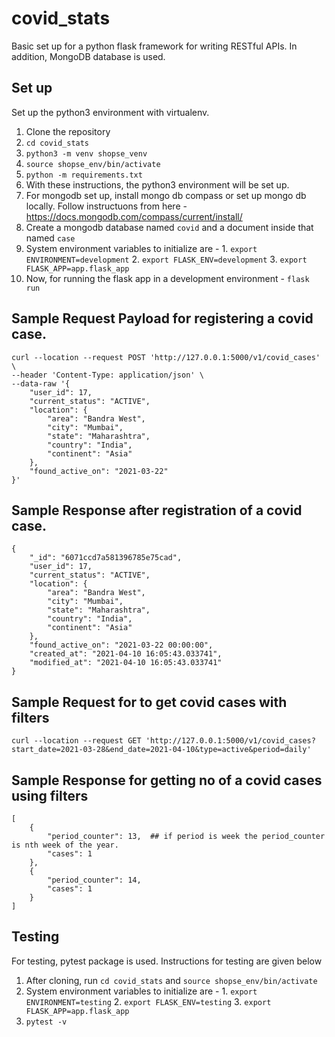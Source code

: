 # covid_stats

Basic set up for a python flask framework for writing RESTful APIs. In addition, MongoDB database is used.


## Set up

Set up the python3 environment with virtualenv.
1. Clone the repository
2. `cd covid_stats`
3. `python3 -m venv shopse_venv`
4. `source shopse_env/bin/activate`
5. `python -m requirements.txt`
6. With these instructions, the python3 environment will be set up.
7. For mongodb set up, install mongo db compass or set up mongo db locally. Follow instructuons from here - https://docs.mongodb.com/compass/current/install/
8. Create a mongodb database named `covid` and a document inside that named `case`
9. System environment variables to initialize are - 1. `export ENVIRONMENT=development` 2. `export FLASK_ENV=development` 3. `export FLASK_APP=app.flask_app`
10. Now, for running the flask app in a development environment - `flask run`


## Sample Request Payload for registering a covid case.
```
curl --location --request POST 'http://127.0.0.1:5000/v1/covid_cases' \
--header 'Content-Type: application/json' \
--data-raw '{
    "user_id": 17,
    "current_status": "ACTIVE",
    "location": {
        "area": "Bandra West",
        "city": "Mumbai",
        "state": "Maharashtra",
        "country": "India",
        "continent": "Asia"
    },
    "found_active_on": "2021-03-22"
}'
```


## Sample Response after registration of a covid case.
```
{
    "_id": "6071ccd7a581396785e75cad",
    "user_id": 17,
    "current_status": "ACTIVE",
    "location": {
        "area": "Bandra West",
        "city": "Mumbai",
        "state": "Maharashtra",
        "country": "India",
        "continent": "Asia"
    },
    "found_active_on": "2021-03-22 00:00:00",
    "created_at": "2021-04-10 16:05:43.033741",
    "modified_at": "2021-04-10 16:05:43.033741"
}
```

## Sample Request for to get covid cases with filters

```
curl --location --request GET 'http://127.0.0.1:5000/v1/covid_cases?start_date=2021-03-28&end_date=2021-04-10&type=active&period=daily'
```

## Sample Response for getting no of a covid cases using filters

```
[
    {
        "period_counter": 13,  ## if period is week the period_counter is nth week of the year.
        "cases": 1
    },
    {
        "period_counter": 14,
        "cases": 1
    }
]
```

## Testing

For testing, pytest package is used. Instructions for testing are given below
1. After cloning, run `cd covid_stats` and `source shopse_env/bin/activate`
2. System environment variables to initialize are - 1. `export ENVIRONMENT=testing` 2. `export FLASK_ENV=testing` 3. `export FLASK_APP=app.flask_app`
3. `pytest -v`
